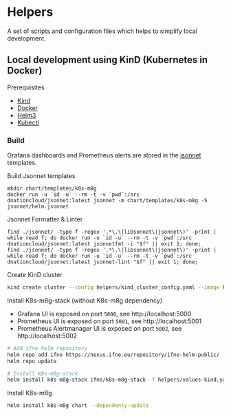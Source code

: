 # Helpers

A set of scripts and configuration files which helps to simplify local development.

## Local development using KinD (Kubernetes in Docker)

Prerequisites

* [Kind](https://kind.sigs.k8s.io/)
* [Docker](https://www.docker.com/)
* [Helm3](https://helm.sh/)
* [Kubectl](https://kubernetes.io/docs/tasks/tools/install-kubectl/)

### Build 

Grafana dashboards and Prometheus alerts are stored in the [jsonnet](https://jsonnet.org/) templates. 

Build Jsonnet templates
```
mkdir chart/templates/k8s-m8g
docker run -u `id -u` --rm -t -v `pwd`:/src dnationcloud/jsonnet:latest jsonnet -m chart/templates/k8s-m8g -S jsonnet/helm.jsonnet
```

Jsonnet Formatter & Linter
```
find ./jsonnet/ -type f -regex '.*\.\(libsonnet\|jsonnet\)' -print |  while read f; do docker run -u `id -u` --rm -t -v `pwd`:/src dnationcloud/jsonnet:latest jsonnetfmt -i "$f" || exit 1; done;
find ./jsonnet/ -type f -regex '.*\.\(libsonnet\|jsonnet\)' -print |  while read f; do docker run -u `id -u` --rm -t -v `pwd`:/src dnationcloud/jsonnet:latest jsonnet-lint "$f" || exit 1; done;
```

Create KinD cluster
```bash
kind create cluster --config helpers/kind_cluster_config.yaml --image kindest/node:v1.19.1
```

Install K8s-m8g-stack (without K8s-m8g dependency)
* Grafana UI is exposed on port `5000`, see http://localhost:5000
* Prometheus UI is exposed on port `5001`, see http://localhost:5001
* Prometheus Alertmanager UI is exposed on port `5002`, see http://localhost:5002
```bash
# Add ifne helm repository
helm repo add ifne https://nexus.ifne.eu/repository/ifne-helm-public/
helm repo update

# Install K8s-m8g-stack
helm install k8s-m8g-stack ifne/k8s-m8g-stack -f helpers/values-kind.yaml 
```

Install K8s-m8g
```bash
helm install k8s-m8g chart --dependency-update
```
